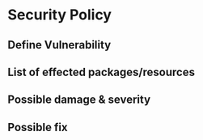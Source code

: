 # Security Policy

## Define Vulnerability

## List of effected packages/resources

## Possible damage & severity

## Possible fix
